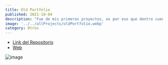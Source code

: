 ```yaml
---
title: Old Portfolio
published: 2021-10-04
description: "Fue de mis primeros proyectos, es por eso que dentro cuenta con proyectos viejos ya que no lo fui actualizando para tenerlo como recuerdo."
image: '../../allProjects/oldPortfolio.webp'
category: Otros
---
```


- [Link del Repositorio](https://github.com/Fabian-Martinez-Rincon/Old_Portfolio)
- [Web](https://fabian-martinez-rincon.github.io/Old_Portfolio/)

![image](https://github.com/user-attachments/assets/5a0f4a14-d3a4-4dea-a804-5cd5b2ce03a9)